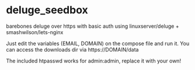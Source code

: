 # deluge_seedbox
barebones deluge over https with basic auth using linuxserver/deluge + smashwilson/lets-nginx

Just edit the variables (EMAIL, DOMAIN) on the compose file and run it. You can access the downloads dir via https://DOMAIN/data

The included htpasswd works for admin:admin, replace it  with your own!
